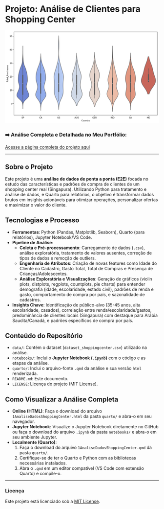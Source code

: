 # Projeto: Análise de Clientes para Shopping Center

![Preview da Análise](quarto/capa.png)

### ➡️ Análise Completa e Detalhada no Meu Portfólio:
[Acesse a página completa do projeto aqui](https://ferreiragabrielw.github.io/portfolio-gabriel/projetos/DataAnalytics/1CustumerShoppingCenter/1AnaliseDadosShoppingCenter.html)

---

## Sobre o Projeto

Este projeto é uma **análise de dados de ponta a ponta (E2E)** focada no estudo das características e padrões de compra de clientes de um shopping center real (Singapura). Utilizando Python para tratamento e análise de dados, e Quarto para relatórios, o objetivo é transformar dados brutos em insights acionáveis para otimizar operações, personalizar ofertas e maximizar o valor do cliente.

## Tecnologias e Processo

* **Ferramentas**: Python (Pandas, Matplotlib, Seaborn), Quarto (para relatórios), Jupyter Notebook/VS Code.
* **Pipeline de Análise**:
    * **Coleta e Pré-processamento**: Carregamento de dados (`.csv`), análise exploratória, tratamento de valores ausentes, correção de tipos de dados e remoção de outliers.
    * **Engenharia de Atributos**: Criação de novas features como Idade do Cliente no Cadastro, Gasto Total, Total de Compras e Presença de Crianças/Adolescentes.
    * **Análise Exploratória e Visualizações**: Geração de gráficos (violin plots, distplots, regplots, countplots, pie charts) para entender demografia (idade, escolaridade, estado civil), padrões de renda e gasto, comportamento de compra por país, e sazonalidade de cadastros.
* **Insights Chave**: Identificação de público-alvo (35-45 anos, alta escolaridade, casados), correlação entre renda/escolaridade/gastos, predominância de clientes locais (Singapura) com destaque para Arábia Saudita/Canadá, e padrões específicos de compra por país.

## Conteúdo do Repositório

* `data/`: Contém o dataset (`dataset_shoppingcenter.csv`) utilizado na análise.
* `notebooks/`: Inclui o **Jupyter Notebook (`.ipynb`)** com o código e as etapas da análise.
* `quarto/`: Inclui o arquivo-fonte `.qmd` da análise e sua versão `html` renderizada.
* `README.md`: Este documento.
* `LICENSE`: Licença do projeto (MIT License).

## Como Visualizar a Análise Completa

* **Online (HTML)**: Faça o download do arquivo `1AnaliseDadosShoppingCenter.html` da pasta `quarto/` e abra-o em seu navegador.
* **Jupyter Notebook**: Visualize o Jupyter Notebook diretamente no GitHub ou faça o download do arquivo `.ipynb` da pasta `notebooks/` e abra-o em seu ambiente Jupyter.
* **Localmente (Quarto)**:
    1.  Faça o download do arquivo `1AnaliseDadosShoppingCenter.qmd` da pasta `quarto/`.
    2.  Certifique-se de ter o Quarto e Python com as bibliotecas necessárias instalados.
    3.  Abra o `.qmd` em um editor compatível (VS Code com extensão Quarto) e compile-o.

---

### Licença

Este projeto está licenciado sob a [MIT License](LICENSE).